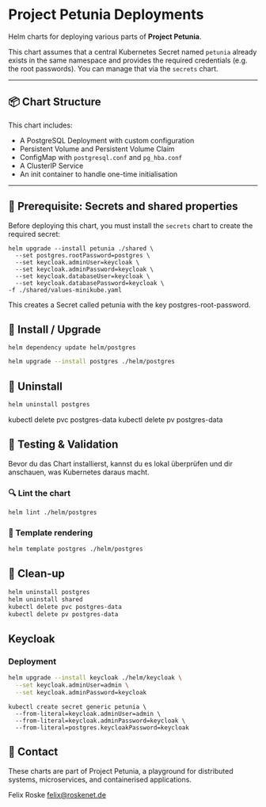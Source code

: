 # Project Petunia Deployments

Helm charts for deploying various parts of **Project Petunia**.

This chart assumes that a central Kubernetes Secret named `petunia` 
already exists in the same namespace and provides the required credentials 
(e.g. the root passwords). You can manage that via the `secrets` chart.

---

## 📦 Chart Structure

This chart includes:

- A PostgreSQL Deployment with custom configuration
- Persistent Volume and Persistent Volume Claim
- ConfigMap with `postgresql.conf` and `pg_hba.conf`
- A ClusterIP Service
- An init container to handle one-time initialisation

---

## 🔐 Prerequisite: Secrets and shared properties

Before deploying this chart, you must install the `secrets` chart to create the required secret:
```shell
helm upgrade --install petunia ./shared \
  --set postgres.rootPassword=postgres \
  --set keycloak.adminUser=keycloak \
  --set keycloak.adminPassword=keycloak \
  --set keycloak.databaseUser=keycloak \
  --set keycloak.databasePassword=keycloak \
-f ./shared/values-minikube.yaml
```

This creates a Secret called petunia with the key postgres-root-password.

## 🚀 Install / Upgrade

```shell
helm dependency update helm/postgres
```

```bash
helm upgrade --install postgres ./helm/postgres
```

## 🔄 Uninstall

```bash
helm uninstall postgres
```

kubectl delete pvc postgres-data
kubectl delete pv postgres-data

## 🧪 Testing & Validation

Bevor du das Chart installierst, kannst du es lokal überprüfen und dir anschauen, was Kubernetes daraus macht.

### 🔍 Lint the chart

```bash
helm lint ./helm/postgres
```

### 🧱 Template rendering

```bash
helm template postgres ./helm/postgres
```

## 🧼 Clean-up

```bash
helm uninstall postgres
helm uninstall shared
kubectl delete pvc postgres-data
kubectl delete pv postgres-data
```

## Keycloak

### Deployment

```bash
helm upgrade --install keycloak ./helm/keycloak \
  --set keycloak.adminUser=admin \
  --set keycloak.adminPassword=keycloak
```

```
kubectl create secret generic petunia \
  --from-literal=keycloak.adminUser=admin \
  --from-literal=keycloak.adminPassword=keycloak \
  --from-literal=postgres.keycloakPassword=keycloak
```

## 💬 Contact

These charts are part of Project Petunia, a playground for distributed systems, 
microservices, and containerised applications.

Felix Roske <felix@roskenet.de>
